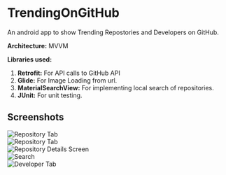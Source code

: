 # TrendingOnGitHub
An android app to show Trending Repostories and Developers on GitHub.

**Architecture:** MVVM

**Libraries used:**  
1. **Retrofit:** For API calls to GitHub API  
2. **Glide:** For Image Loading from url.  
3. **MaterialSearchView:** For implementing local  search of repositories.
4. **JUnit:** For unit testing.

## Screenshots
![Repository Tab](/screenshots/device-2020-03-01-150831.png?raw=true "Repository Tab")  
![Repository Tab](/screenshots/device-2020-03-01-150922.png?raw=true)  
![Repository Details Screen](/screenshots/device-2020-03-01-151201.png?raw=true "Repository Details Screen")  
![Search](/screenshots/device-2020-03-01-151232.png?raw=true "Search")  
![Developer Tab](/screenshots/device-2020-03-01-151250.png?raw=true "Developer Tab")

